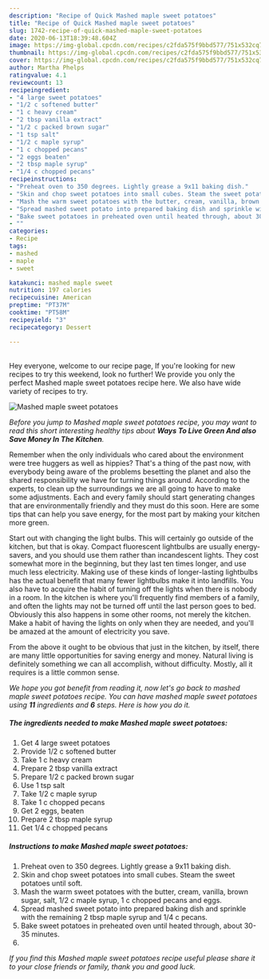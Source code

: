 ```yaml
---
description: "Recipe of Quick Mashed maple sweet potatoes"
title: "Recipe of Quick Mashed maple sweet potatoes"
slug: 1742-recipe-of-quick-mashed-maple-sweet-potatoes
date: 2020-06-13T18:39:48.604Z
image: https://img-global.cpcdn.com/recipes/c2fda575f9bbd577/751x532cq70/mashed-maple-sweet-potatoes-recipe-main-photo.jpg
thumbnail: https://img-global.cpcdn.com/recipes/c2fda575f9bbd577/751x532cq70/mashed-maple-sweet-potatoes-recipe-main-photo.jpg
cover: https://img-global.cpcdn.com/recipes/c2fda575f9bbd577/751x532cq70/mashed-maple-sweet-potatoes-recipe-main-photo.jpg
author: Martha Phelps
ratingvalue: 4.1
reviewcount: 13
recipeingredient:
- "4 large sweet potatoes"
- "1/2 c softened butter"
- "1 c heavy cream"
- "2 tbsp vanilla extract"
- "1/2 c packed brown sugar"
- "1 tsp salt"
- "1/2 c maple syrup"
- "1 c chopped pecans"
- "2 eggs beaten"
- "2 tbsp maple syrup"
- "1/4 c chopped pecans"
recipeinstructions:
- "Preheat oven to 350 degrees. Lightly grease a 9x11 baking dish."
- "Skin and chop sweet potatoes into small cubes. Steam the sweet potatoes until soft."
- "Mash the warm sweet potatoes with the butter, cream, vanilla, brown sugar, salt, 1/2 c maple syrup, 1 c chopped pecans and eggs."
- "Spread mashed sweet potato into prepared baking dish and sprinkle with the remaining 2 tbsp maple syrup and 1/4 c pecans."
- "Bake sweet potatoes in preheated oven until heated through, about 30-35 minutes."
- ""
categories:
- Recipe
tags:
- mashed
- maple
- sweet

katakunci: mashed maple sweet 
nutrition: 197 calories
recipecuisine: American
preptime: "PT37M"
cooktime: "PT58M"
recipeyield: "3"
recipecategory: Dessert

---
```

<br>
Hey everyone, welcome to our recipe page, If you're looking for new recipes to try this weekend, look no further! We provide you only the perfect Mashed maple sweet potatoes recipe here. We also have wide variety of recipes to try.
<br>


![Mashed maple sweet potatoes](https://img-global.cpcdn.com/recipes/c2fda575f9bbd577/751x532cq70/mashed-maple-sweet-potatoes-recipe-main-photo.jpg)

<i>Before you jump to Mashed maple sweet potatoes recipe, you may want to read this short interesting healthy tips about 
<strong>Ways To Live Green And also Save Money In The Kitchen</strong>.</i>
</br>

Remember when the only individuals who cared about the environment were tree huggers as well as hippies? That's a thing of the past now, with everybody being aware of the problems besetting the planet and also the shared responsibility we have for turning things around. According to the experts, to clean up the surroundings we are all going to have to make some adjustments. Each and every family should start generating changes that are environmentally friendly and they must do this soon. Here are some tips that can help you save energy, for the most part by making your kitchen more green.

Start out with changing the light bulbs. This will certainly go outside of the kitchen, but that is okay. Compact fluorescent lightbulbs are usually energy-savers, and you should use them rather than incandescent lights. They cost somewhat more in the beginning, but they last ten times longer, and use much less electricity. Making use of these kinds of longer-lasting lightbulbs has the actual benefit that many fewer lightbulbs make it into landfills. You also have to acquire the habit of turning off the lights when there is nobody in a room. In the kitchen is where you'll frequently find members of a family, and often the lights may not be turned off until the last person goes to bed. Obviously this also happens in some other rooms, not merely the kitchen. Make a habit of having the lights on only when they are needed, and you'll be amazed at the amount of electricity you save.

From the above it ought to be obvious that just in the kitchen, by itself, there are many little opportunities for saving energy and money. Natural living is definitely something we can all accomplish, without difficulty. Mostly, all it requires is a little common sense.


<i>We hope you got benefit from reading it, now let's go back to mashed maple sweet potatoes recipe. You can have mashed maple sweet potatoes using <strong>11</strong> ingredients and <strong>6</strong> steps. Here is how you do it.
</i>

##### The ingredients needed to make Mashed maple sweet potatoes:

1. Get 4 large sweet potatoes
1. Provide 1/2 c softened butter
1. Take 1 c heavy cream
1. Prepare 2 tbsp vanilla extract
1. Prepare 1/2 c packed brown sugar
1. Use 1 tsp salt
1. Take 1/2 c maple syrup
1. Take 1 c chopped pecans
1. Get 2 eggs, beaten
1. Prepare 2 tbsp maple syrup
1. Get 1/4 c chopped pecans


##### Instructions to make Mashed maple sweet potatoes:

1. Preheat oven to 350 degrees. Lightly grease a 9x11 baking dish.
1. Skin and chop sweet potatoes into small cubes. Steam the sweet potatoes until soft.
1. Mash the warm sweet potatoes with the butter, cream, vanilla, brown sugar, salt, 1/2 c maple syrup, 1 c chopped pecans and eggs.
1. Spread mashed sweet potato into prepared baking dish and sprinkle with the remaining 2 tbsp maple syrup and 1/4 c pecans.
1. Bake sweet potatoes in preheated oven until heated through, about 30-35 minutes.
1. 


<i>If you find this Mashed maple sweet potatoes recipe useful please share it to your close friends or family, thank you and good luck.</i>
